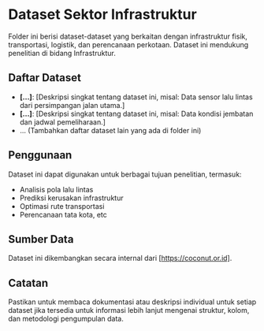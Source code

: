 # Dataset Sektor Infrastruktur

Folder ini berisi dataset-dataset yang berkaitan dengan infrastruktur fisik, transportasi, logistik, dan perencanaan perkotaan. Dataset ini mendukung penelitian di bidang Infrastruktur.

## Daftar Dataset

* **[...]**: [Deskripsi singkat tentang dataset ini, misal: Data sensor lalu lintas dari persimpangan jalan utama.]
* **[...]**: [Deskripsi singkat tentang dataset ini, misal: Data kondisi jembatan dan jadwal pemeliharaan.]
* ... (Tambahkan daftar dataset lain yang ada di folder ini)

## Penggunaan

Dataset ini dapat digunakan untuk berbagai tujuan penelitian, termasuk:
* Analisis pola lalu lintas
* Prediksi kerusakan infrastruktur
* Optimasi rute transportasi
* Perencanaan tata kota, etc

## Sumber Data

Dataset ini dikembangkan secara internal dari [https://coconut.or.id].

## Catatan

Pastikan untuk membaca dokumentasi atau deskripsi individual untuk setiap dataset jika tersedia untuk informasi lebih lanjut mengenai struktur, kolom, dan metodologi pengumpulan data.
